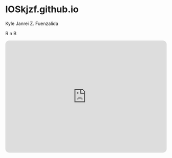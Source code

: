 # IOSkjzf.github.io
Kyle Janrei Z. Fuenzalida

R n B
<iframe style="border-radius:12px" src="https://open.spotify.com/embed/playlist/5VVZJzjzxRZroJs4OFFejF?utm_source=generator&theme=0" width="100%" height="352" frameBorder="0" allowfullscreen="" allow="autoplay; clipboard-write; encrypted-media; fullscreen; picture-in-picture" loading="lazy"></iframe>
